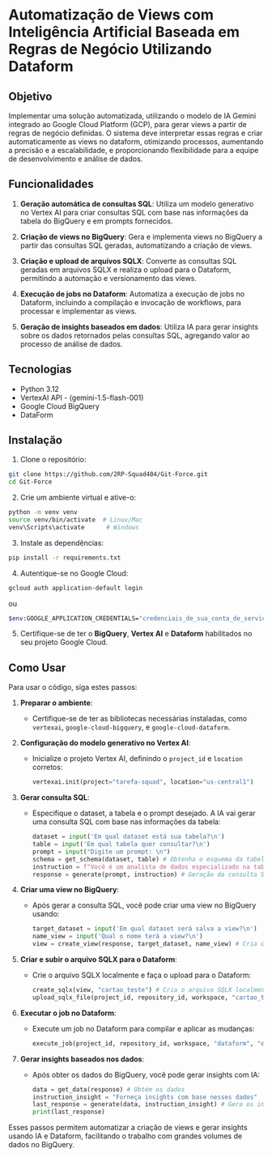 # Automatização de Views com Inteligência Artificial Baseada em Regras de Negócio Utilizando Dataform

## Objetivo

Implementar uma solução automatizada, utilizando o modelo de IA Gemini integrado ao Google Cloud Platform (GCP), para gerar views a partir de regras de negócio definidas. O sistema deve interpretar essas regras e criar automaticamente as views no dataform, otimizando processos, aumentando a precisão e a escalabilidade, e proporcionando flexibilidade para a equipe de desenvolvimento e análise de dados.

## Funcionalidades

1. **Geração automática de consultas SQL**: Utiliza um modelo generativo no Vertex AI para criar consultas SQL com base nas informações da tabela do BigQuery e em prompts fornecidos.

2. **Criação de views no BigQuery**: Gera e implementa views no BigQuery a partir das consultas SQL geradas, automatizando a criação de views.

3. **Criação e upload de arquivos SQLX**: Converte as consultas SQL geradas em arquivos SQLX e realiza o upload para o Dataform, permitindo a automação e versionamento das views.

4. **Execução de jobs no Dataform**: Automatiza a execução de jobs no Dataform, incluindo a compilação e invocação de workflows, para processar e implementar as views.

5. **Geração de insights baseados em dados**: Utiliza IA para gerar insights sobre os dados retornados pelas consultas SQL, agregando valor ao processo de análise de dados.

## Tecnologias

- Python 3.12
- VertexAI API - (gemini-1.5-flash-001)
- Google Cloud BigQuery
- DataForm

## Instalação

1. Clone o repositório:

```bash
git clone https://github.com/2RP-Squad404/Git-Force.git
cd Git-Force
```

2. Crie um ambiente virtual e ative-o:

```bash
python -m venv venv
source venv/bin/activate  # Linux/Mac
venv\Scripts\activate      # Windows
```

3. Instale as dependências:

```bash
pip install -r requirements.txt
```

4. Autentique-se no Google Cloud:

```bash
gcloud auth application-default login
```
ou
```bash
$env:GOOGLE_APPLICATION_CREDENTIALS="credenciais_de_sua_conta_de_serviço"
```

5. Certifique-se de ter o **BigQuery**, **Vertex AI** e **Dataform** habilitados no seu projeto Google Cloud.

## Como Usar
Para usar o código, siga estes passos:

1. **Preparar o ambiente**:
   - Certifique-se de ter as bibliotecas necessárias instaladas, como `vertexai`, `google-cloud-bigquery`, e `google-cloud-dataform`.

2. **Configuração do modelo generativo no Vertex AI**:
   - Inicialize o projeto Vertex AI, definindo o `project_id` e `location` corretos:
     ```python
     vertexai.init(project="tarefa-squad", location="us-central1")
     ```

3. **Gerar consulta SQL**:
   - Especifique o dataset, a tabela e o prompt desejado. A IA vai gerar uma consulta SQL com base nas informações da tabela:
     ```python
     dataset = input('Em qual dataset está sua tabela?\n')
     table = input('Em qual tabela quer consultar?\n')
     prompt = input("Digite um prompt: \n")
     schema = get_schema(dataset, table) # Obtenha o esquema da tabela
     instruction = f"Você é um analista de dados especializado na tabela ({dataset}.{table}). SCHEMA: {schema}"
     response = generate(prompt, instruction) # Geração da consulta SQL
     ```

4. **Criar uma view no BigQuery**:
   - Após gerar a consulta SQL, você pode criar uma view no BigQuery usando:
     ```python
     target_dataset = input('Em qual dataset será salva a view?\n')
     name_view = input('Qual o nome terá a view?\n')
     view = create_view(response, target_dataset, name_view) # Cria o script SQLX
     ```

5. **Criar e subir o arquivo SQLX para o Dataform**:
   - Crie o arquivo SQLX localmente e faça o upload para o Dataform:
     ```python
     create_sqlx(view, "cartao_teste") # Cria o arquivo SQLX localmente
     upload_sqlx_file(project_id, repository_id, workspace, "cartao_teste.sqlx", "eventos_view.sqlx") # Upload do arquivo
     ```

6. **Executar o job no Dataform**:
   - Execute um job no Dataform para compilar e aplicar as mudanças:
     ```python
     execute_job(project_id, repository_id, workspace, "dataform", "eventos_view")
     ```

7. **Gerar insights baseados nos dados**:
   - Após obter os dados do BigQuery, você pode gerar insights com IA:
     ```python
     data = get_data(response) # Obtém os dados
     instruction_insight = "Forneça insights com base nesses dados"
     last_response = generate(data, instruction_insight) # Gera os insights
     print(last_response)
     ```

Esses passos permitem automatizar a criação de views e gerar insights usando IA e Dataform, facilitando o trabalho com grandes volumes de dados no BigQuery.